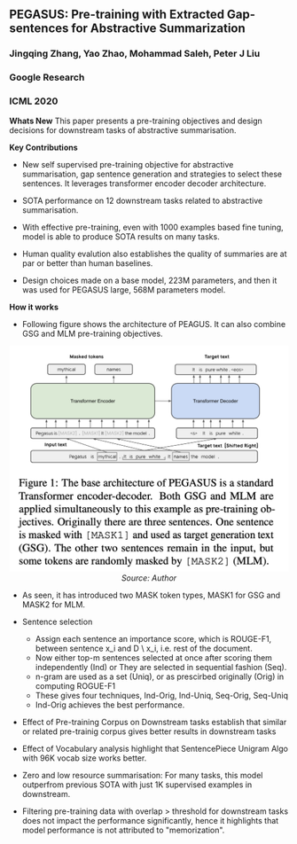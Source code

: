 ## PEGASUS: Pre-training with Extracted Gap-sentences for Abstractive Summarization
### Jingqing Zhang, Yao Zhao, Mohammad Saleh, Peter J Liu
### Google Research
### ICML 2020


**Whats New** This paper presents a pre-training objectives and design decisions for downstream tasks of abstractive summarisation.

**Key Contributions**
* New self supervised pre-training objective for abstractive summarisation, gap sentence generation and strategies to select these sentences. It leverages transformer encoder decoder architecture.

* SOTA performance on 12 downstream tasks related to abstractive summarisation.

* With effective pre-training, even with 1000 examples based fine tuning, model is able to produce SOTA results on many tasks.

* Human quality evalution also establishes the quality of summaries are at par or better than human baselines.

* Design choices made on a base model, 223M parameters, and then it was used for PEGASUS large, 568M parameters model.

**How it works**
* Following figure shows the architecture of PEAGUS. It can also combine GSG and MLM pre-training objectives. 

<p align="center">
<img width=600 src="images/peagus_arch.png">
<em>Source: Author</em>
</p>

* As seen, it has introduced two MASK token types, MASK1 for GSG and MASK2 for MLM.

* Sentence selection
    * Assign each sentence an importance score, which is ROUGE-F1, between sentence x_i and D \ x_i, i.e. rest of the document.
    * Now either top-m sentences selected at once after scoring them independently (Ind) or They are selected in sequential fashion (Seq).
    * n-gram are used as a set (Uniq), or as prescirbed originally (Orig) in computing ROGUE-F1
    * These gives four techniques, Ind-Orig, Ind-Uniq, Seq-Orig, Seq-Uniq
    * Ind-Orig achieves the best performance.

* Effect of Pre-training Corpus on Downstream tasks establish that similar or related pre-trainig corpus gives better results in downstream tasks

* Effect of Vocabulary analysis highlight that SentencePiece Unigram Algo with 96K vocab size works better.

* Zero and low resource summarisation: For many tasks, this model outperfrom previous SOTA with just 1K supervised examples in downstream.

* Filtering pre-training data with overlap > threshold for downstream tasks does not impact the performance significantly, hence it highlights that model performance is not attributed to "memorization".

